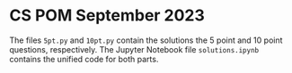 # CS POM September 2023

The files `5pt.py` and `10pt.py` contain the solutions the 5 point and 10 point questions, respectively. The Jupyter Notebook file `solutions.ipynb` contains the unified code for both parts.